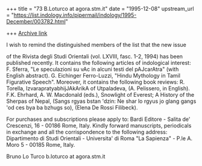 +++
title = "73 B.Loturco at agora.stm.it"
date = "1995-12-08"
upstream_url = "https://list.indology.info/pipermail/indology/1995-December/003782.html"

+++
[Archive link](https://list.indology.info/pipermail/indology/1995-December/003782.html)


I wish to remind the distinguished members of the list that the new issue

of the Rivista degli Studi Orientali (vol. LXVIII, fasc. 1-2, 1994) has
been published recently.
It contains the following articles of indological interest:
F. Sferra, "Le speculazioni su vAc in alcuni testi del pAJcarAtra" (with
English abstract).
G. Eichinger Ferro-Luzzi, "Hindu Mythology in Tamil Figurative Speech".
Moreover, it contains the following book reviews:
R. Torella, IzvarapratyabhijJAkArikA of Utpaladeva, (A. Pelissero, in
English).
F.K. Ehrhard, A. W. Macdonald (eds.), Snowlight of Everest; A History of
the Sherpas of Nepal, (Sangs rgyas bstan 'dzin: Ne shar lo rgyus jo glang
gangs 'od ces bya ba bzhugs so), (Elena De Rossi Filibeck).

For purchases and subscriptions please apply to:
Bardi Editore - Salita de' Crescenzi, 16 - 00186 Rome, Italy.
Kindly forward manuscripts, periodicals in exchange and all the
corrispondence to the following address:
Dipartimento di Studi Orientali - Universita' di Roma "La Sapienza" - P.le
A. Moro 5 - 00185 Rome, Italy.

Bruno Lo Turco
b.loturco at agora.stm.it






